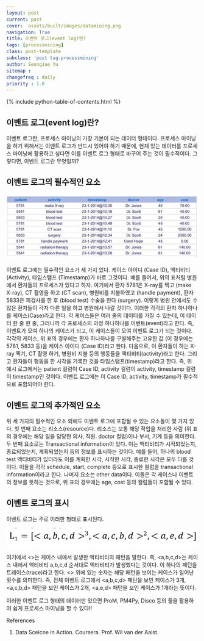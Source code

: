 ```yaml
---
layout: post
current: post
cover:  assets/built/images/datamining.png
navigation: True
title: 이벤트 로그(event log)란?
tags: [processmining]  
class: post-template
subclass: 'post tag-processmining'
author: SeongJae Yu  
sitemap :
changefreq : daily
priority : 1.0
---
```

{% include python-table-of-contents.html %}


## 이벤트 로그(event log)란?


이벤트 로그란, 프로세스 마이닝의 가장 기본이 되는 데이터 형태이다. 프로세스 마이닝을 하기 위해서는 이벤트 로그가 반드시 있어야 하기 때문에, 현재 있는 데이터를 프로세스 마이닝에 활용하고 싶다면 이를 이벤트 로그 형태로 바꾸어 주는 것이 필수적이다. 그렇다면, 이벤트 로그란 무엇일까?

## 이벤트 로그의 필수적인 요소

![20210825_154912_1](./img/processmining/20210825_154912_1.png)

이벤트 로그에는 필수적인 요소가 세 가지 있다. 케이스 아이디 (Case ID), 액티비티 (Activity), 타임스탬프 (Timestamp)가 바로 그것이다.
예를 들어서, 위의 표처럼 병원에서 환자들의 프로세스가 있다고 하자. 여기에서 환자 5781은 X-ray를 찍고 (make X-ray), CT 촬영을 하고 (CT scan), 병원비를 지불하였고 (handle payment), 환자 5833은 피검사를 한 후 (blood test) 수술을 한다 (surgery). 이렇게 병원 안에서도 수많은 환자들이 각자 다른 일을 하고 병원에서 나갈 것이다. 이러한 각각의 환자 하나하나를 케이스(Case)라고 한다. 각 케이스들은 여러 줄의 데이터를 가질 수 있는데, 이 데이터 한 줄 한 줄, 그러니까 각 프로세스의 과정 하나하나를 이벤트(event)라고 한다. 즉, 이벤트가 모여 하나의 케이스가 되고, 이 케이스들이 모여 이벤트 로그가 되는 것이다.
각각의 케이스, 위 표의 경우에는 환자 하나하나를 구별해주는 고유한 값 (이 경우에는 5781, 5833 등)을 케이스 아이디 (Case ID)라고 한다. 다음으로, 이 환자들이 하는 X-ray 찍기, CT 촬영 하기, 병원비 지불 등의 행동들을 액티비티(activity)라고 한다. 그리고 환자들이 행동을 한 시각을 기록한 것을 타임스탬프(timestamp)라고 한다. 즉, 위 예시 로그에서는 patient 컬럼이 Case ID, activity 컬럼이 activity, timestamp 컬럼이 timestamp인 것이다. 이벤트 로그에는 이  Case ID, activity, timestamp가 필수적으로 포함되어야 한다.

## 이벤트 로그의 추가적인 요소
위 세 가지의 필수적인 요소 외에도 이벤트 로그에 포함될 수 있는 요소들이 몇 가지 있다. 첫 번째 요소는 리소스(resource)다. 리소스는 보통 해당 작업을 처리한 사람 (위 표의 경우에는 해당 일을 담당한 의사, 직원. doctor 컬럼)이나 부서, 기계 등을 의미한다. 두 번째 요소로는 Transactional information이 있다. 이는 액티비티가 시작되었는지, 종료되었는지, 계획되었는지 등의 정보를 표시하는 것이다. 예를 들어, 하나의 blood test 액티비티가 있더라도 이를 계획한 시각, 시작한 시각, 종료한 시각은 모두 다를 것이다. 이들을 각각 schedule, start, complete 등으로 표시한 컬럼을 transactional information이라고 한다. 나머지 요소는 other data이다. 이들은 각 케이스나 이벤트의 정보를 뜻하는 것으로, 위 표의 경우에는 age, cost 등의 컬럼들이 포함될 수 있다.

## 이벤트 로그의 표시
이벤트 로그는 주로 이러한 형태로 표시된다.

![20210825_154912_2](./img/processmining/20210825_154912_2.png)

여기에서 <>는 케이스 내에서 발생한 액티비티의 패턴을 말한다. 즉, <a,b,c,d>는 케이스 내에서 액티비티 a,b,c,d 순서대로 액티비티가 발생했다는 것이다. 이 하나의 패턴을 트레이스(trace)라고 한다. <> 위에 있는 숫자는 해당 패턴을 보이는 케이스가 일어난 횟수를 의미한다. 즉, 전체 이벤트 로그에서 <a,b,c,d> 패턴을 보인 케이스가 3개, <a,c,b,d> 패턴을 보인 케이스가 2개, <a,e,d> 패턴을 보인 케이스가 1개라는 뜻이다.

이러한 이벤트 로그 형태의 데이터만 있으면 ProM, PM4Py, Disco 등의 툴을 활용하여 쉽게 프로세스 마이닝을 할 수 있다!!

References
1. Data Sceicne in Action. Coursera. Prof. Wil van der Aalst.
 
